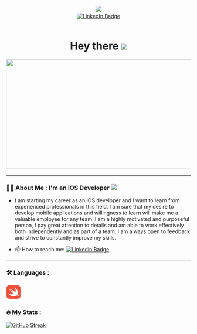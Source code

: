 <div id="header" align="center">
  <img src="https://media.giphy.com/media/nbr4zVb3rQKsIR3o5d/giphy.gif" width="100"/>
<div id="badges">
    <a href="https://www.linkedin.com/in/dmitriy-velko-16698b201/">
    <img src="https://img.shields.io/badge/LinkedIn-blue?style=for-the-badge&logo=linkedin&logoColor=white" alt="LinkedIn Badge"/>
  </a>
</div>
<img src="https://komarev.com/ghpvc/?username=vel9988&style=flat-square&color=blue" alt=""/>
  <h1>
  Hey there
  <img src="https://media.giphy.com/media/hvRJCLFzcasrR4ia7z/giphy.gif" width="30px"/>
</h1>
</div>

<div align="center">
  <img src="https://media.giphy.com/media/13HgwGsXF0aiGY/giphy.gif" width="600" height="300"/>
</div>

---

### :man_technologist: About Me : I'm an iOS Developer <img src="https://media.giphy.com/media/WUlplcMpOCEmTGBtBW/giphy.gif" width="30">
- I am starting my career as an iOS developer and I want to learn from experienced professionals in this field. I am sure that my desire to develop mobile applications and willingness to learn will make me a valuable employee for any team. I am a highly motivated and purposeful person, I pay great attention to details and am able to work effectively both independently and as part of a team. I am always open to feedback and strive to constantly improve my skills.

- :mailbox: How to reach me: [![Linkedin Badge](https://img.shields.io/badge/-dmitriy-blue?style=flat&logo=Linkedin&logoColor=white)](https://www.linkedin.com/in/dmitriy-velko-16698b201/)
---

### :hammer_and_wrench: Languages :
<div>
    <img src="https://raw.githubusercontent.com/devicons/devicon/1119b9f84c0290e0f0b38982099a2bd027a48bf1/icons/swift/swift-original.svg" title="Swift" alt="Swift" width="40" height="40"/>&nbsp;
<div>

### :fire: My Stats :
  [![GitHub Streak](http://github-readme-streak-stats.herokuapp.com?user=vel9988&theme=dark&background=000000)](https://git.io/streak-stats)
